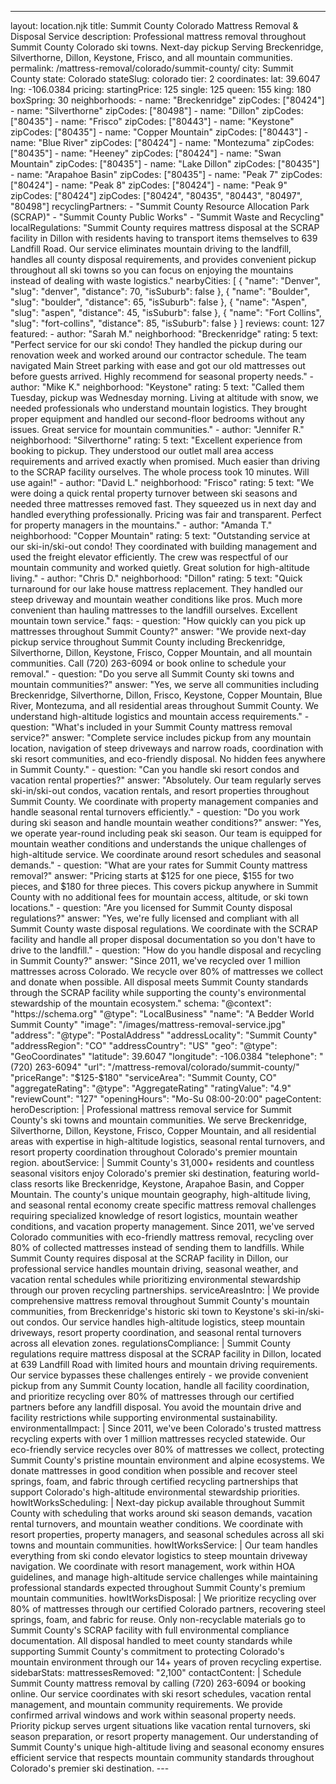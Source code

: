 ---
layout: location.njk
title: Summit County Colorado Mattress Removal & Disposal Service
description: Professional mattress removal throughout Summit County Colorado ski towns. Next-day pickup Serving Breckenridge, Silverthorne, Dillon, Keystone, Frisco, and all mountain communities.
permalink: /mattress-removal/colorado/summit-county/
city: Summit County state: Colorado stateSlug: colorado tier: 2 coordinates: lat: 39.6047 lng: -106.0384 pricing: startingPrice: 125 single: 125 queen: 155 king: 180 boxSpring: 30 neighborhoods: - name: "Breckenridge" zipCodes: ["80424"] - name: "Silverthorne" zipCodes: ["80498"] - name: "Dillon" zipCodes: ["80435"] - name: "Frisco" zipCodes: ["80443"] - name: "Keystone" zipCodes: ["80435"] - name: "Copper Mountain" zipCodes: ["80443"] - name: "Blue River" zipCodes: ["80424"] - name: "Montezuma" zipCodes: ["80435"] - name: "Heeney" zipCodes: ["80424"] - name: "Swan Mountain" zipCodes: ["80435"] - name: "Lake Dillon" zipCodes: ["80435"] - name: "Arapahoe Basin" zipCodes: ["80435"] - name: "Peak 7" zipCodes: ["80424"] - name: "Peak 8" zipCodes: ["80424"] - name: "Peak 9" zipCodes: ["80424"] zipCodes: ["80424", "80435", "80443", "80497", "80498"] recyclingPartners: - "Summit County Resource Allocation Park (SCRAP)" - "Summit County Public Works" - "Summit Waste and Recycling" localRegulations: "Summit County requires mattress disposal at the SCRAP facility in Dillon with residents having to transport items themselves to 639 Landfill Road. Our service eliminates mountain driving to the landfill, handles all county disposal requirements, and provides convenient pickup throughout all ski towns so you can focus on enjoying the mountains instead of dealing with waste logistics." nearbyCities: [ { "name": "Denver", "slug": "denver", "distance": 70, "isSuburb": false }, { "name": "Boulder", "slug": "boulder", "distance": 65, "isSuburb": false }, { "name": "Aspen", "slug": "aspen", "distance": 45, "isSuburb": false }, { "name": "Fort Collins", "slug": "fort-collins", "distance": 85, "isSuburb": false } ] reviews: count: 127 featured: - author: "Sarah M." neighborhood: "Breckenridge" rating: 5 text: "Perfect service for our ski condo! They handled the pickup during our renovation week and worked around our contractor schedule. The team navigated Main Street parking with ease and got our old mattresses out before guests arrived. Highly recommend for seasonal property needs." - author: "Mike K." neighborhood: "Keystone" rating: 5 text: "Called them Tuesday, pickup was Wednesday morning. Living at altitude with snow, we needed professionals who understand mountain logistics. They brought proper equipment and handled our second-floor bedrooms without any issues. Great service for mountain communities." - author: "Jennifer R." neighborhood: "Silverthorne" rating: 5 text: "Excellent experience from booking to pickup. They understood our outlet mall area access requirements and arrived exactly when promised. Much easier than driving to the SCRAP facility ourselves. The whole process took 10 minutes. Will use again!" - author: "David L." neighborhood: "Frisco" rating: 5 text: "We were doing a quick rental property turnover between ski seasons and needed three mattresses removed fast. They squeezed us in next day and handled everything professionally. Pricing was fair and transparent. Perfect for property managers in the mountains." - author: "Amanda T." neighborhood: "Copper Mountain" rating: 5 text: "Outstanding service at our ski-in/ski-out condo! They coordinated with building management and used the freight elevator efficiently. The crew was respectful of our mountain community and worked quietly. Great solution for high-altitude living." - author: "Chris D." neighborhood: "Dillon" rating: 5 text: "Quick turnaround for our lake house mattress replacement. They handled our steep driveway and mountain weather conditions like pros. Much more convenient than hauling mattresses to the landfill ourselves. Excellent mountain town service." faqs: - question: "How quickly can you pick up mattresses throughout Summit County?" answer: "We provide next-day pickup service throughout Summit County including Breckenridge, Silverthorne, Dillon, Keystone, Frisco, Copper Mountain, and all mountain communities. Call (720) 263-6094 or book online to schedule your removal." - question: "Do you serve all Summit County ski towns and mountain communities?" answer: "Yes, we serve all communities including Breckenridge, Silverthorne, Dillon, Frisco, Keystone, Copper Mountain, Blue River, Montezuma, and all residential areas throughout Summit County. We understand high-altitude logistics and mountain access requirements." - question: "What's included in your Summit County mattress removal service?" answer: "Complete service includes pickup from any mountain location, navigation of steep driveways and narrow roads, coordination with ski resort communities, and eco-friendly disposal. No hidden fees anywhere in Summit County." - question: "Can you handle ski resort condos and vacation rental properties?" answer: "Absolutely. Our team regularly serves ski-in/ski-out condos, vacation rentals, and resort properties throughout Summit County. We coordinate with property management companies and handle seasonal rental turnovers efficiently." - question: "Do you work during ski season and handle mountain weather conditions?" answer: "Yes, we operate year-round including peak ski season. Our team is equipped for mountain weather conditions and understands the unique challenges of high-altitude service. We coordinate around resort schedules and seasonal demands." - question: "What are your rates for Summit County mattress removal?" answer: "Pricing starts at $125 for one piece, $155 for two pieces, and $180 for three pieces. This covers pickup anywhere in Summit County with no additional fees for mountain access, altitude, or ski town locations." - question: "Are you licensed for Summit County disposal regulations?" answer: "Yes, we're fully licensed and compliant with all Summit County waste disposal regulations. We coordinate with the SCRAP facility and handle all proper disposal documentation so you don't have to drive to the landfill." - question: "How do you handle disposal and recycling in Summit County?" answer: "Since 2011, we've recycled over 1 million mattresses across Colorado. We recycle over 80% of mattresses we collect and donate when possible. All disposal meets Summit County standards through the SCRAP facility while supporting the county's environmental stewardship of the mountain ecosystem." schema: "@context": "https://schema.org" "@type": "LocalBusiness" "name": "A Bedder World Summit County" "image": "/images/mattress-removal-service.jpg" "address": "@type": "PostalAddress" "addressLocality": "Summit County" "addressRegion": "CO" "addressCountry": "US" "geo": "@type": "GeoCoordinates" "latitude": 39.6047 "longitude": -106.0384 "telephone": "(720) 263-6094" "url": "/mattress-removal/colorado/summit-county/" "priceRange": "$125-$180" "serviceArea": "Summit County, CO" "aggregateRating": "@type": "AggregateRating" "ratingValue": "4.9" "reviewCount": "127" "openingHours": "Mo-Su 08:00-20:00" pageContent: heroDescription: | Professional mattress removal service for Summit County's ski towns and mountain communities. We serve Breckenridge, Silverthorne, Dillon, Keystone, Frisco, Copper Mountain, and all residential areas with expertise in high-altitude logistics, seasonal rental turnovers, and resort property coordination throughout Colorado's premier mountain region. aboutService: | Summit County's 31,000+ residents and countless seasonal visitors enjoy Colorado's premier ski destination, featuring world-class resorts like Breckenridge, Keystone, Arapahoe Basin, and Copper Mountain. The county's unique mountain geography, high-altitude living, and seasonal rental economy create specific mattress removal challenges requiring specialized knowledge of resort logistics, mountain weather conditions, and vacation property management. Since 2011, we've served Colorado communities with eco-friendly mattress removal, recycling over 80% of collected mattresses instead of sending them to landfills. While Summit County requires disposal at the SCRAP facility in Dillon, our professional service handles mountain driving, seasonal weather, and vacation rental schedules while prioritizing environmental stewardship through our proven recycling partnerships. serviceAreasIntro: | We provide comprehensive mattress removal throughout Summit County's mountain communities, from Breckenridge's historic ski town to Keystone's ski-in/ski-out condos. Our service handles high-altitude logistics, steep mountain driveways, resort property coordination, and seasonal rental turnovers across all elevation zones. regulationsCompliance: | Summit County regulations require mattress disposal at the SCRAP facility in Dillon, located at 639 Landfill Road with limited hours and mountain driving requirements. Our service bypasses these challenges entirely - we provide convenient pickup from any Summit County location, handle all facility coordination, and prioritize recycling over 80% of mattresses through our certified partners before any landfill disposal. You avoid the mountain drive and facility restrictions while supporting environmental sustainability. environmentalImpact: | Since 2011, we've been Colorado's trusted mattress recycling experts with over 1 million mattresses recycled statewide. Our eco-friendly service recycles over 80% of mattresses we collect, protecting Summit County's pristine mountain environment and alpine ecosystems. We donate mattresses in good condition when possible and recover steel springs, foam, and fabric through certified recycling partnerships that support Colorado's high-altitude environmental stewardship priorities. howItWorksScheduling: | Next-day pickup available throughout Summit County with scheduling that works around ski season demands, vacation rental turnovers, and mountain weather conditions. We coordinate with resort properties, property managers, and seasonal schedules across all ski towns and mountain communities. howItWorksService: | Our team handles everything from ski condo elevator logistics to steep mountain driveway navigation. We coordinate with resort management, work within HOA guidelines, and manage high-altitude service challenges while maintaining professional standards expected throughout Summit County's premium mountain communities. howItWorksDisposal: | We prioritize recycling over 80% of mattresses through our certified Colorado partners, recovering steel springs, foam, and fabric for reuse. Only non-recyclable materials go to Summit County's SCRAP facility with full environmental compliance documentation. All disposal handled to meet county standards while supporting Summit County's commitment to protecting Colorado's mountain environment through our 14+ years of proven recycling expertise. sidebarStats: mattressesRemoved: "2,100" contactContent: | Schedule Summit County mattress removal by calling (720) 263-6094 or booking online. Our service coordinates with ski resort schedules, vacation rental management, and mountain community requirements. We provide confirmed arrival windows and work within seasonal property needs. Priority pickup serves urgent situations like vacation rental turnovers, ski season preparation, or resort property management. Our understanding of Summit County's unique high-altitude living and seasonal economy ensures efficient service that respects mountain community standards throughout Colorado's premier ski destination. ---